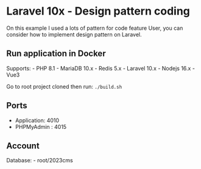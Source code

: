 # Laravel 10x - Design pattern coding 
On this example I used a lots of pattern for code feature User, you can consider how to implement design pattern on Laravel. 

## Run application in Docker

Supports: 
    - PHP 8.1
    - MariaDB 10.x
    - Redis 5.x
    - Laravel 10.x
    - Nodejs 16.x 
    - Vue3

Go to root project cloned then run:
    `./build.sh`

## Ports

- Application: 4010
- PHPMyAdmin : 4015

## Account 

Database:
    - root/2023cms

